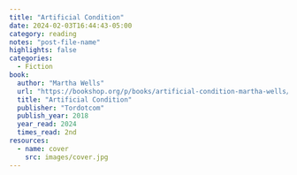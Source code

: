```yaml
---
title: "Artificial Condition"
date: 2024-02-03T16:44:43-05:00
category: reading
notes: "post-file-name"
highlights: false
categories:
  - Fiction
book:
  author: "Martha Wells"
  url: "https://bookshop.org/p/books/artificial-condition-martha-wells/9858231"
  title: "Artificial Condition"
  publisher: "Tordotcom"
  publish_year: 2018
  year_read: 2024
  times_read: 2nd
resources:
  - name: cover
    src: images/cover.jpg
---
```


